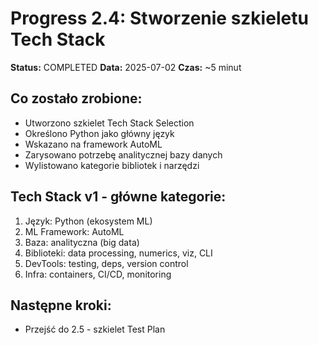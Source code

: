 # Progress 2.4: Stworzenie szkieletu Tech Stack

**Status:** COMPLETED
**Data:** 2025-07-02
**Czas:** ~5 minut

## Co zostało zrobione:
- Utworzono szkielet Tech Stack Selection
- Określono Python jako główny język
- Wskazano na framework AutoML
- Zarysowano potrzebę analitycznej bazy danych
- Wylistowano kategorie bibliotek i narzędzi

## Tech Stack v1 - główne kategorie:
1. Język: Python (ekosystem ML)
2. ML Framework: AutoML
3. Baza: analityczna (big data)
4. Biblioteki: data processing, numerics, viz, CLI
5. DevTools: testing, deps, version control
6. Infra: containers, CI/CD, monitoring

## Następne kroki:
- Przejść do 2.5 - szkielet Test Plan